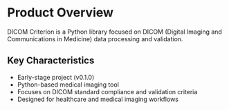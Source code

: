 # Product Overview

DICOM Criterion is a Python library focused on DICOM (Digital Imaging and Communications in Medicine) data processing and validation.

## Key Characteristics
- Early-stage project (v0.1.0)
- Python-based medical imaging tool
- Focuses on DICOM standard compliance and validation criteria
- Designed for healthcare and medical imaging workflows